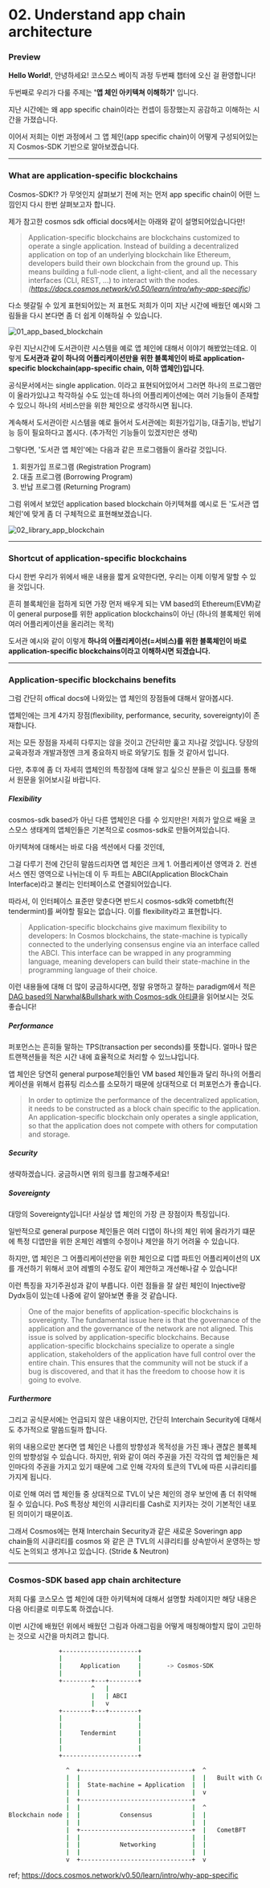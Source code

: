 # 02. Understand app chain architecture

### Preview

**Hello World!**, 안녕하세요! 코스모스 베이직 과정 두번째 챕터에 오신 걸 환영합니다!

두번째로 우리가 다룰 주제는 **'앱 체인 아키텍쳐 이해하기'** 입니다.

지난 시간에는 왜 app specific chain이라는 컨셉이 등장했는지 공감하고 이해하는 시간을 가졌습니다.

이어서 저희는 이번 과정에서 그 앱 체인(app specific chain)이 어떻게 구성되어있는지 Cosmos-SDK 기반으로 알아보겠습니다.

---

### What are application-specific blockchains

Cosmos-SDK!? 가 무엇인지 살펴보기 전에 저는 먼저 app specific chain이 어떤 느낌인지 다시 한번 살펴보고자 합니다.

제가 참고한 cosmos sdk official docs에서는 아래와 같이 설명되어있습니다만!

> Application-specific blockchains are blockchains customized to operate a single application. Instead of building a decentralized application on top of an underlying blockchain like Ethereum, developers build their own blockchain from the ground up. This means building a full-node client, a light-client, and all the necessary interfaces (CLI, REST, ...) to interact with the nodes.
> _(https://docs.cosmos.network/v0.50/learn/intro/why-app-specific)_

다소 헷갈릴 수 있게 표현되어있는 저 표현도 저희가 이미 지난 시간에 배웠던 예시와 그림들을 다시 본다면 좀 더 쉽게 이해하실 수 있습니다.

![01_app_based_blockchain](./assets/01_app_based_blockchain.png)

우린 지난시간에 도서관이란 시스템을 예로 앱 체인에 대해서 이야기 해봤었는데요. 이렇게 **도서관과 같이 하나의 어플리케이션만을 위한 블록체인이 바로 application-specific blockchain(app-specific chain, 이하 앱체인)입니다.**

공식문서에서는 single application. 이라고 표현되어있어서 그러면 하나의 프로그램만이 올라가있냐고 착각하실 수도 있는데 하나의 어플리케이션에는 여러 기능들이 존재할 수 있으니 하나의 서비스만을 위한 체인으로 생각하시면 됩니다.

계속해서 도서관이란 시스템을 예로 들어서 도서관에는 회원가입기능, 대출기능, 반납기능 등이 필요하다고 봅시다. (추가적인 기능들이 있겠지만은 생략)

그렇다면, '도서관 앱 체인'에는 다음과 같은 프로그램들이 올라갈 것입니다.

1. 회원가입 프로그램 (Registration Program)
2. 대출 프로그램 (Borrowing Program)
3. 반납 프로그램 (Returning Program)

그럼 위에서 보았던 application based blockchain 아키텍쳐를 예시로 든 '도서관 앱 체인'에 맞게 좀 더 구체적으로 표현해보겠습니다.

![02_library_app_blockchain](./assets/02_library_app_blockchain.png)

---

### Shortcut of application-specific blockchains

다시 한번 우리가 위에서 배운 내용을 짧게 요약한다면, 우리는 이제 이렇게 말할 수 있을 것입니다.

흔히 블록체인을 접하게 되면 가장 먼저 배우게 되는 VM based의 Ethereum(EVM)같이 general purpose를 위한 application blockchains이 아닌
(하나의 블록체인 위에 여러 어플리케이션을 올리려는 목적)

도서관 예시와 같이 이렇게 **하나의 어플리케이션(=서비스)를 위한 블록체인이 바로 application-specific blockchains이라고 이해하시면 되겠습니다.**

---

### Application-specific blockchains benefits

그럼 간단히 offical docs에 나와있는 앱 체인의 장점들에 대해서 알아봅시다.

앱체인에는 크게 4가지 장점(flexibility, performance, security, sovereignty)이 존재합니다.

저는 모든 장점을 자세히 다루지는 않을 것이고 간단히만 훑고 지나갈 것입니다. 당장의 교육과정과 개발과정엔 크게 중요하지 바로 와닿기도 힘들 것 같아서 입니다.

다만, 추후에 좀 더 자세히 앱체인의 특장점에 대해 알고 싶으신 분들은 이 [링크](https://docs.cosmos.network/v0.50/learn/intro/why-app-specific#application-specific-blockchains-benefits)를 통해서 원문을 읽어보시길 바랍니다.

##### Flexibility

cosmos-sdk based가 아닌 다른 앱체인은 다를 수 있지만은! 저희가 앞으로 배울 코스모스 생태계의 앱체인들은 기본적으로 cosmos-sdk로 만들어져있습니다.

아키텍쳐에 대해서는 바로 다음 섹션에서 다룰 것인데,

그걸 다루기 전에 간단히 말씀드리자면 앱 체인은 크게 1. 어플리케이션 영역과 2. 컨센서스 엔진 영역으로 나뉘는데 이 두 파트는 ABCI(Application BlockChain Interface)라고 불리는 인터페이스로 연결되어있습니다.

따라서, 이 인터페이스 표준만 맞춘다면 반드시 cosmos-sdk와 cometbft(전 tendermint)를 써야할 필요는 없습니다. 이를 flexibility라고 표현합니다.

> Application-specific blockchains give maximum flexibility to developers: In Cosmos blockchains, the state-machine is typically connected to the underlying consensus engine via an interface called the ABCI. This interface can be wrapped in any programming language, meaning developers can build their state-machine in the programming language of their choice.

이런 내용들에 대해 더 많이 궁금하시다면, 정말 유명하고 잘하는 paradigm에서 적은 [DAG based의 Narwhal&Bullshark with Cosmos-sdk 아티클](https://www.paradigm.xyz/2022/07/experiment-narwhal-bullshark-cosmos-stack)을 읽어보시는 것도 좋습니다!

##### Performance

퍼포먼스는 흔히들 말하는 TPS(transaction per seconds)를 뜻합니다. 얼마나 많은 트랜잭션들을 적은 시간 내에 효율적으로 처리할 수 있느냐입니다.

앱 체인은 당연히 general purpose체인들인 VM based 체인들과 달리 하나의 어플리케이션을 위해서 컴퓨팅 리소스를 소모하기 때문에 상대적으로 더 퍼포먼스가 좋습니다.

> In order to optimize the performance of the decentralized application, it needs to be constructed as a block chain specific to the application. An application-specific blockchain only operates a single application, so that the application does not compete with others for computation and storage.

##### Security

생략하겠습니다. 궁금하시면 위의 링크를 참고해주세요!

##### Sovereignty

대망의 Sovereignty입니다! 사실상 앱 체인의 가장 큰 장점이자 특징입니다.

일반적으로 general purpose 체인들은 여러 디앱이 하나의 체인 위에 올라가기 떄문에 특정 디앱만을 위한 온체인 레벨의 수정이나 제안을 하기 어려울 수 있습니다.

하지만, 앱 체인은 그 어플리케이션만을 위한 체인으로 디앱 파트인 어플리케이션의 UX를 개선하기 위해서 코어 레벨의 수정도 같이 제안하고 개선해나갈 수 있습니다!

이런 특징을 자기주권성과 같이 부릅니다. 이런 점들을 잘 살린 체인이 Injective랑 Dydx등이 있는데 나중에 같이 알아보면 좋을 것 같습니다.

> One of the major benefits of application-specific blockchains is sovereignty. The fundamental issue here is that the governance of the application and the governance of the network are not aligned. This issue is solved by application-specific blockchains. Because application-specific blockchains specialize to operate a single application, stakeholders of the application have full control over the entire chain. This ensures that the community will not be stuck if a bug is discovered, and that it has the freedom to choose how it is going to evolve.

##### Furthermore

그리고 공식문서에는 언급되지 않은 내용이지만, 간단히 Interchain Security에 대해서도 추가적으로 말씀드릴까 합니다.

위의 내용으로만 본다면 앱 체인은 나름의 방향성과 목적성을 가진 꽤나 괜찮은 블록체인의 방향성일 수 있습니다. 하지만, 위와 같이 여러 주권을 가진 각각의 앱 체인들은 체인마다의 주권을 가지고 있기 때문에 그로 인해 각자의 토큰의 TVL에 따른 시큐리티를 가지게 됩니다.

이로 인해 여러 앱 체인들 중 상대적으로 TVL이 낮은 체인의 경우 보안에 좀 더 취약해질 수 있습니다. PoS 특정상 체인의 시큐리티를 Cash로 지키자는 것이 기본적인 내포된 의미이기 때문이죠.

그래서 Cosmos에는 현재 Interchain Security과 같은 새로운 Soveringn app chain들의 시큐리티를 cosmos 와 같은 큰 TVL의 시큐리티를 상속받아서 운영하는 방식도 논의되고 생겨나고 있습니다. (Stride & Neutron)

---

### Cosmos-SDK based app chain architecture

저희 다룰 코스모스 앱 체인에 대한 아키텍쳐에 대해서 설명할 차례이지만 해당 내용은 다음 아티클로 미루도록 하겠습니다. 

이번 시간에 배웠던 위에서 배웠던 그림과 아래그림을 어떻게 매칭해야할지 많이 고민하는 것으로 시간을 마치려고 합니다. 

```sh
              +---------------------+
              |                     |
              |     Application     |       -> Cosmos-SDK
              |                     |
              +--------+---+--------+
                       ^   |
                       |   | ABCI
                       |   v
              +--------+---+--------+
              |                     |
              |                     |
              |     Tendermint      |
              |                     |
              |                     |
              +---------------------+
```

```sh
                ^  +-------------------------------+  ^
                |  |                               |  |   Built with Cosmos SDK
                |  |  State-machine = Application  |  |
                |  |                               |  v
                |  +-------------------------------+
                |  |                               |  ^
Blockchain node |  |           Consensus           |  |
                |  |                               |  |
                |  +-------------------------------+  |   CometBFT
                |  |                               |  |
                |  |           Networking          |  |
                |  |                               |  |
                v  +-------------------------------+  v
```

<!-- ![02_app_chain_architecture](./assets/02_app_chain_architecture.png) -->

ref; https://docs.cosmos.network/v0.50/learn/intro/why-app-specific